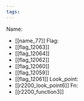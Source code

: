 ```yaml
---
tags:
---
```

Name:
- [[name_77]]
Flag:
- [[flag_12063]]
- [[flag_12064]]
- [[flag_12062]]
- [[flag_12060]]
- [[flag_12059]]
- [[flag_12061]]
Look_point:
- [[r2200_look_point6]]
Fn:
- [[r2200_function3]]
